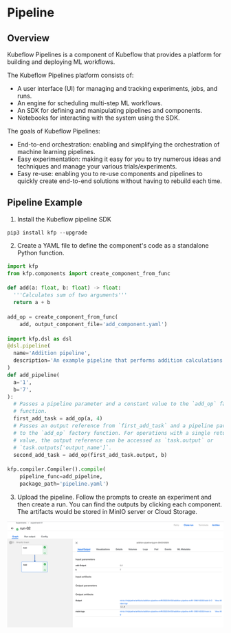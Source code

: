 # Pipeline

## Overview

Kubeflow Pipelines is a component of Kubeflow that provides a platform for building and deploying ML workflows.

The Kubeflow Pipelines platform consists of:

* A user interface (UI) for managing and tracking experiments, jobs, and runs.
* An engine for scheduling multi-step ML workflows.
* An SDK for defining and manipulating pipelines and components.
* Notebooks for interacting with the system using the SDK.

The goals of Kubeflow Pipelines:

* End-to-end orchestration: enabling and simplifying the orchestration of machine learning pipelines.
* Easy experimentation: making it easy for you to try numerous ideas and techniques and manage your various trials/experiments.
* Easy re-use: enabling you to re-use components and pipelines to quickly create end-to-end solutions without having to rebuild each time.

## Pipeline Example

1. Install the Kubeflow pipeline SDK

```shell
pip3 install kfp --upgrade
```

2. Create a YAML file to define the component's code as a standalone Python function.

```python
import kfp
from kfp.components import create_component_from_func

def add(a: float, b: float) -> float:
  '''Calculates sum of two arguments'''
  return a + b

add_op = create_component_from_func(
    add, output_component_file='add_component.yaml')

import kfp.dsl as dsl
@dsl.pipeline(
  name='Addition pipeline',
  description='An example pipeline that performs addition calculations.'
)
def add_pipeline(
  a='1',
  b='7',
):
  # Passes a pipeline parameter and a constant value to the `add_op` factory
  # function.
  first_add_task = add_op(a, 4)
  # Passes an output reference from `first_add_task` and a pipeline parameter
  # to the `add_op` factory function. For operations with a single return
  # value, the output reference can be accessed as `task.output` or
  # `task.outputs['output_name']`.
  second_add_task = add_op(first_add_task.output, b)

kfp.compiler.Compiler().compile(
    pipeline_func=add_pipeline,
    package_path='pipeline.yaml')
```

3. Upload the pipeline. Follow the prompts to create an experiment and then create a run. You can find the outputs by clicking each component. The artifacts would be stored in MinIO server or Cloud Storage.

![Pipeline](pipeline.png)
